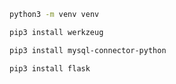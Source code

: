 ```bash
python3 -m venv venv
```
```bash
pip3 install werkzeug
```
```bash
pip3 install mysql-connector-python
```
```bash
pip3 install flask

